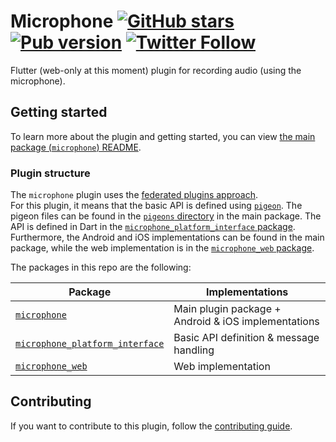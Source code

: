 # Microphone [![GitHub stars](https://img.shields.io/github/stars/creativecreatorormaybenot/microphone.svg)](https://github.com/creativecreatorormaybenot/microphone) [![Pub version](https://img.shields.io/pub/v/microphone.svg)](https://pub.dev/packages/microphone) [![Twitter Follow](https://img.shields.io/twitter/follow/creativemaybeno?label=Follow&style=social)](https://twitter.com/creativemaybeno)

Flutter (web-only at this moment) plugin for recording audio (using the microphone).

## Getting started

To learn more about the plugin and getting started, you can view [the main package (`microphone`) README](https://github.com/creativecreatorormaybenot/microphone/blob/master/microphone/README.md).

### Plugin structure

The `microphone` plugin uses the [federated plugins approach](https://flutter.dev/docs/development/packages-and-plugins/developing-packages#federated-plugins).  
For this plugin, it means that the basic API is defined using [`pigeon`](https://pub.dev/packages/pigeon). The pigeon files can be found in the [`pigeons` directory](https://github.com/creativecreatorormaybenot/microphone/tree/main/microphone/pigeons)
in the main package. The API is defined in Dart in the [`microphone_platform_interface` package](https://github.com/creativecreatorormaybenot/microphone/tree/main/microphone_platform_interface).  
Furthermore, the Android and iOS implementations can be found in the main package, while the web implementation is in the [`microphone_web` package](https://github.com/creativecreatorormaybenot/microphone/tree/main/microphone_platform_interface).

The packages in this repo are the following:

| Package                                                                                                                              | Implementations                                     |
| ------------------------------------------------------------------------------------------------------------------------------------ | --------------------------------------------------- |
| [`microphone`](https://github.com/creativecreatorormaybenot/microphone/tree/main/microphone)                                       | Main plugin package + Android & iOS implementations |
| [`microphone_platform_interface`](https://github.com/creativecreatorormaybenot/microphone/tree/main/microphone_platform_interface) | Basic API definition & message handling             |
| [`microphone_web`](https://github.com/creativecreatorormaybenot/microphone/tree/main/microphone_web)                               | Web implementation                                  |

## Contributing

If you want to contribute to this plugin, follow the [contributing guide](https://github.com/creativecreatorormaybenot/microphone/blob/master/.github/CONTRIBUTING.md).
